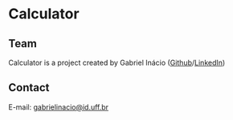 # Calculator 

## Team

Calculator is a project created by Gabriel Inácio ([Github](https://github.com/GabrielIDSM)/[LinkedIn](https://www.linkedin.com/in/gabriel-inacio-uff/))

## Contact

E-mail: gabrielinacio@id.uff.br
